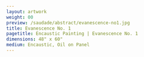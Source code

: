 ```yaml
---
layout: artwork
weight: 00
preview: /saudade/abstract/evanescence-no1.jpg
title: Evanescence No. 1
pagetitle: Encaustic Painting | Evanescence No. 1
dimensions: 48" x 60"
medium: Encaustic, Oil on Panel
---
```

